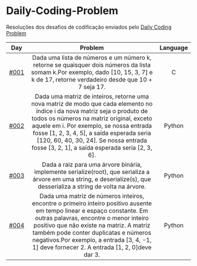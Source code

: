 # Daily-Coding-Problem
Resoluções dos desafios de codificação enviados pelo [Daily Coding Problem](https://www.dailycodingproblem.com/)

| Day  | Problem | Language | 
| :--------------:| :----------:|  :--------------:|
|[#001](https://github.com/milkshakedeamora/Daily-Coding-Problem/tree/main/%23001)| Dada uma lista de números e um número k, retorne se quaisquer dois números da lista somam k.Por exemplo, dado [10, 15, 3, 7] e k de 17, retorne verdadeiro desde que 10 + 7 seja 17. | C | 
|[#002](https://github.com/milkshakedeamora/Daily-Coding-Problem/tree/main/%23002)| Dada uma matriz de inteiros, retorne uma nova matriz de modo que cada elemento no índice i da nova matriz seja o produto de todos os números na matriz original, exceto aquele em i. Por exemplo, se nossa entrada fosse [1, 2, 3, 4, 5], a saída esperada seria [120, 60, 40, 30, 24]. Se nossa entrada fosse [3, 2, 1], a saída esperada seria [2, 3, 6]. |  Python| 
|[#003](https://github.com/milkshakedeamora/Daily-Coding-Problem/tree/main/%23003)| Dada a raiz para uma árvore binária, implemente serialize(root), que serializa a árvore em uma string, e deserialize(s), que desserializa a string de volta na árvore. |  Python| 
|[#004](https://github.com/milkshakedeamora/Daily-Coding-Problem/tree/main/%23004)| Dada uma matriz de números inteiros, encontre o primeiro inteiro positivo ausente em tempo linear e espaço constante. Em outras palavras, encontre o menor inteiro positivo que não existe na matriz. A matriz também pode conter duplicatas e números negativos.Por exemplo, a entrada [3, 4, -1, 1] deve fornecer 2. A entrada [1, 2, 0]deve dar 3. |  Python| 


